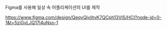 Figma를 사용해 일상 속 어플리케이션의 UI를 제작

https://www.figma.com/design/QeqyQjvIitvK7QCph13VlS/HCI?node-id=0-1&t=5ziGvLJQ17l4uNso-1
